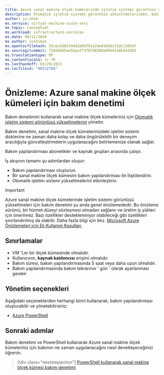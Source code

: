 ```yaml
---
title: Azure sanal makine ölçek kümelerinde işletim sistemi görüntüsü yükseltmeleri için bakım denetimine genel bakış
description: Otomatik işletim sistemi görüntüsü yükseltmelerinden, bakım denetimi kullanarak Azure sanal makine ölçek kümeleriniz için nasıl alınacağını nasıl denetleyeceğinizi öğrenin.
author: ju-shim
ms.service: virtual-machine-scale-sets
ms.topic: conceptual
ms.workload: infrastructure-services
ms.date: 09/11/2020
ms.author: jushiman
ms.openlocfilehash: 55cbc5db534dd1b05f91a24e0104b1f2dc110547
ms.sourcegitcommit: f28ebb95ae9aaaff3f87d8388a09b41e0b3445b5
ms.translationtype: MT
ms.contentlocale: tr-TR
ms.lasthandoff: 03/29/2021
ms.locfileid: "90532704"
---
```

# <a name="preview-maintenance-control-for-azure-virtual-machine-scale-sets"></a>Önizleme: Azure sanal makine ölçek kümeleri için bakım denetimi 

Bakım denetimini kullanarak sanal makine ölçek kümeleriniz için [Otomatik işletim sistemi görüntüsü yükseltmelerini](../virtual-machine-scale-sets/virtual-machine-scale-sets-automatic-upgrade.md) yönetin.

Bakım denetimi, sanal makine ölçek kümelerinizdeki işletim sistemi disklerine ne zaman daha kolay ve daha öngörülebilir bir deneyim aracılığıyla güncelleştirmelerin uygulanacağını belirlemenize olanak sağlar. 

Bakım yapılandırması abonelikler ve kaynak grupları arasında çalışır.

İş akışının tamamı şu adımlardan oluşur: 
- Bakım yapılandırması oluşturun.
- Bir sanal makine ölçek kümesini bakım yapılandırması ile ilişkilendirin.
- Otomatik işletim sistemi yükseltmelerini etkinleştirin.

> [!IMPORTANT]
> Azure sanal makine ölçek kümelerinde işletim sistemi görüntüsü yükseltmeleri için bakım denetimi şu anda genel önizlemededir.
> Bu önizleme sürümü, bir hizmet düzeyi sözleşmesi olmadan sağlanır ve üretim iş yükleri için önerilmez. Bazı özellikler desteklenmiyor olabileceği gibi özellikleri sınırlandırılmış da olabilir.
> Daha fazla bilgi için bkz. [Microsoft Azure Önizlemeleri için Ek Kullanım Koşulları](https://azure.microsoft.com/support/legal/preview-supplemental-terms/).


## <a name="limitations"></a>Sınırlamalar

- VM 'Ler bir ölçek kümesinde olmalıdır.
- Kullanıcının, **kaynak katılımcısı** erişimi olmalıdır.
- Bakım süresi, bakım yapılandırmasında 5 saat veya daha uzun olmalıdır.
- Bakım yapılandırmasında bakım tekrarının ' gün ' olarak ayarlanması gerekir


## <a name="management-options"></a>Yönetim seçenekleri

Aşağıdaki seçeneklerden herhangi birini kullanarak, bakım yapılandırması oluşturabilir ve yönetebilirsiniz:

- [Azure PowerShell](virtual-machine-scale-sets-maintenance-control-powershell.md)


## <a name="next-steps"></a>Sonraki adımlar

Bakım denetimi ve PowerShell kullanarak Azure sanal makine ölçek kümeleriniz için bakımın ne zaman uygulanacağını nasıl denetleyeceğinizi öğrenin.

> [!div class="nextstepaction"]
> [PowerShell kullanarak sanal makine ölçek kümesi bakım denetimi](virtual-machine-scale-sets-maintenance-control-powershell.md)
